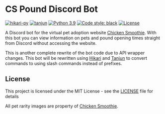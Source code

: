 # CS Pound Discord Bot

[![hikari-py](https://img.shields.io/badge/hikari-v2.0.0.dev103-de4f91.svg)](https://github.com/hikari-py/hikari)
[![tanjun](https://img.shields.io/badge/tanjun-v2.1.2a1-blue.svg)](https://github.com/FasterSpeeding/Tanjun)
[![Python 3.9](https://img.shields.io/badge/python-3.9-blue.svg)](https://www.python.org/)
[![Code style: black](https://img.shields.io/badge/code%20style-black-000000.svg)](https://github.com/psf/black)
[![License](https://img.shields.io/github/license/haruyuki/GoodCat.svg)](https://github.com/haruyuki/GoodCat/blob/master/LICENSE)

A Discord bot for the virtual pet adoption website [Chicken Smoothie](https://www.chickensmoothie.com). With this bot you can view information on pets and pound opening times straight from Discord without accessing the website.

This is another complete rewrite of the bot code due to API wrapper changes. This bot will be rewritten using [Hikari](https://github.com/hikari-py/hikari) and [Tanjun](https://github.com/FasterSpeeding/Tanjun) to convert commands to using slash commands instead of prefixes.

## License

This project is licensed under the MIT License - see the [LICENSE](LICENSE) file for details

All pet rarity images are property of [Chicken Smoothie](https://www.chickensmoothie.com).
